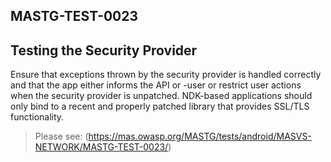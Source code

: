 ##  MASTG-TEST-0023

## Testing the Security Provider

Ensure that exceptions thrown by the security provider is handled correctly and that the app either informs the API or -user or restrict user actions when the security provider is unpatched. NDK-based applications should only bind to a recent and properly patched library that provides SSL/TLS functionality.

> Please see: (https://mas.owasp.org/MASTG/tests/android/MASVS-NETWORK/MASTG-TEST-0023/)